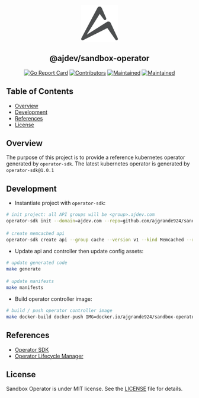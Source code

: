 <p align="center">
  <img src="https://raw.githubusercontent.com/ajgrande924/sandbox-operator/master/assets/logo_readme.png" alt="Logo" width="100" height="100" />
</p>
<h2 align="center">@ajdev/sandbox-operator</h2>
<p align="center">
  <a href="https://goreportcard.com/report/github.com/ajgrande924/sandbox-operator"><img alt="Go Report Card" src="https://goreportcard.com/badge/github.com/ajgrande924/sandbox-operator" height="20"/></a>
  <a href="https://github.com/ajgrande924/sandbox-operator/graphs/contributors"><img alt="Contributors" src="https://img.shields.io/github/contributors/ajgrande924/sandbox-operator.svg" height="20"/></a>
  <a href="https://github.com/ajgrande924/sandbox-operator/graphs/commit-activity"><img alt="Maintained" src="https://img.shields.io/badge/Maintained%3F-yes-green.svg" height="20"/></a>
  <a href="https://opensource.org/licenses/MIT"><img alt="Maintained" src="http://img.shields.io/:license-MIT-yellow.svg" height="20"/></a>
</p>

## Table of Contents

* [Overview](#overview)
* [Development](#development)
* [References](#references)
* [License](#license)

## Overview

The purpose of this project is to provide a reference kubernetes operator generated by `operator-sdk`. The latest kubernetes operator is generated by `operator-sdk@1.0.1`

## Development

* Instantiate project with `operator-sdk`:
```sh
# init project: all API groups will be <group>.ajdev.com
operator-sdk init --domain=ajdev.com --repo=github.com/ajgrande924/sandbox-operator

# create memcached api
operator-sdk create api --group cache --version v1 --kind Memcached --resource=true --controller=true
```

* Update api and controller then update config assets:
```sh
# update generated code
make generate

# update manifests
make manifests
```

* Build operator controller image:
```sh
# build / push operator controller image
make docker-build docker-push IMG=docker.io/ajgrande924/sandbox-operator:1.0.1
```

## References

* [Operator SDK](https://sdk.operatorframework.io/docs/)
* [Operator Lifecycle Manager](https://olm.operatorframework.io/docs/)

## License

Sandbox Operator is under MIT license. See the [LICENSE](LICENSE) file for details.
